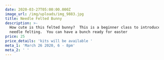 ```yaml
---
date: 2020-03-27T05:00:00.000Z
image_url: /img/uploads/img_9883.jpg
title: Needle Felted Bunny
description: >-
  How cute is this felted bunny?  This is a beginner class to introduce you to
  needle felting.  You can have a bunch ready for easter 
price: 25
price_details: 'kits will be available '
meta_1: 'March 26 2020, 6 - 8pm'
meta_2: ' '
---
```


